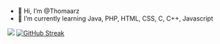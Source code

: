 - 👋 Hi, I’m @Thomaarz
- 🌱 I’m currently learning Java, PHP, HTML, CSS, C, C++, Javascript

<!---
Thomaarz/Thomaarz is a ✨ special ✨ repository because its `README.md` (this file) appears on your GitHub profile.
You can click the Preview link to take a look at your changes.
--->


![](https://komarev.com/ghpvc/?username=Thomaarz)
[![GitHub Streak](https://github-readme-streak-stats.herokuapp.com/?user=Thomaarz)](https://git.io/streak-stats)
